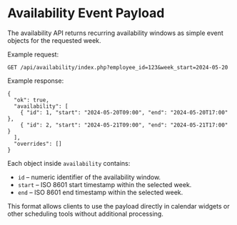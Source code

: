 # Availability Event Payload

The availability API returns recurring availability windows as simple event
objects for the requested week.

Example request:

```
GET /api/availability/index.php?employee_id=123&week_start=2024-05-20
```

Example response:

```
{
  "ok": true,
  "availability": [
    { "id": 1, "start": "2024-05-20T09:00", "end": "2024-05-20T17:00" },
    { "id": 2, "start": "2024-05-21T09:00", "end": "2024-05-21T17:00" }
  ],
  "overrides": []
}
```

Each object inside `availability` contains:

* `id` – numeric identifier of the availability window.
* `start` – ISO 8601 start timestamp within the selected week.
* `end` – ISO 8601 end timestamp within the selected week.

This format allows clients to use the payload directly in calendar widgets or
other scheduling tools without additional processing.


